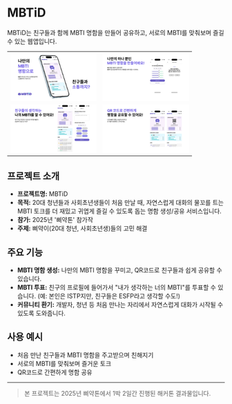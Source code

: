 # MBTiD

MBTiD는 친구들과 함께 MBTI 명함을 만들어 공유하고, 서로의 MBTI를 맞춰보며 즐길 수 있는 웹앱입니다.

<table>
  <tr>
    <td><img src="images/1.jpg" alt="screenshot 1" width="200"/></td>
    <td><img src="images/2.jpg" alt="screenshot 2" width="200"/></td>
  </tr>
  <tr>
    <td><img src="images/3.jpg" alt="screenshot 3" width="200"/></td>
    <td><img src="images/4.jpg" alt="screenshot 4" width="200"/></td>
  </tr>
</table>

## 프로젝트 소개
- **프로젝트명:** MBTiD
- **목적:** 20대 청년들과 사회초년생들이 처음 만날 때, 자연스럽게 대화의 물꼬를 트는 MBTI 토크를 더 재밌고 귀엽게 즐길 수 있도록 돕는 명함 생성/공유 서비스입니다.
- **참가:** 2025년 '삐약톤' 참가작
- **주제:** 삐약이(20대 청년, 사회초년생)들의 고민 해결

## 주요 기능
- **MBTI 명함 생성:** 나만의 MBTI 명함을 꾸미고, QR코드로 친구들과 쉽게 공유할 수 있습니다.
- **MBTI 투표:** 친구의 프로필에 들어가서 "내가 생각하는 너의 MBTI"를 투표할 수 있습니다. (예: 본인은 ISTP지만, 친구들은 ESFP라고 생각할 수도!)
- **커뮤니티 환기:** 개발자, 청년 등 처음 만나는 자리에서 자연스럽게 대화가 시작될 수 있도록 도와줍니다.

## 사용 예시
- 처음 만난 친구들과 MBTI 명함을 주고받으며 친해지기
- 서로의 MBTI를 맞춰보며 즐거운 토크
- QR코드로 간편하게 명함 공유

---

> 본 프로젝트는 2025년 삐약톤에서 1박 2일간 진행된 해커톤 결과물입니다. 